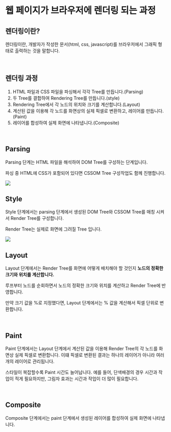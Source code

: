 # 웹 페이지가 브라우저에 렌더링 되는 과정 

## 렌더링이란?
렌더링이란, 개발자가 작성한 문서(html, css, javascript)를 브라우저에서 그래픽 형태로 출력하는 것을 말합니다.

<br/>

## 렌더링 과정
1. HTML 파일과 CSS 파일을 파싱해서 각각 Tree를 만듭니다.(Parsing)
2. 두 Tree를 결합하여 Rendering Tree를 만듭니다.(style)
3. Rendering Tree에서 각 노드의 위치와 크기를 계산합니다.(Layout)
4. 계산된 값을 이용해 각 노드를 화면상의 실제 픽셀로 변환하고, 레이어를 만듭니다.(Paint)
5. 레이어를 합성하여 실제 화면에 나타냅니다.(Composite)

<br/>

## Parsing
Parsing 단계는 HTML 파일을 해석하여 DOM Tree를 구성하는 단계입니다.

파싱 중 HTML에 CSS가 포함되어 있다면 CSSOM Tree 구성작업도 함께 진행합니다.

<img src="https://tecoble.techcourse.co.kr/static/1d5973bb2abd4ea8580e2d6f9f286640/1805d/2021-10-24-browser-rendering-1.png"/>

<br/>

## Style
Style 단계에서는 parsing 단계에서 생성된 DOM Tree와 CSSOM Tree를 매칭 시켜서 Render Tree를 구성합니다.

Render Tree는 실제로 화면에 그려질 Tree 입니다.

<img src="https://tecoble.techcourse.co.kr/static/812332bcab15fdc8d05543579dad9f5c/919e0/2021-10-24-browser-rendering-2.png"/>

<br/>

## Layout
Layout 단계에서는 Render Tree를 화면에 어떻게 배치해야 할 것인지 <b>노드의 정확한 크기와 위치를 계산합니다.</b>

루프부터 노드를 순회하면서 노드의 정확한 크기와 위치를 계산하고 Render Tree에 반영합니다. 

만약 크기 값을 %로 지정했다면, Layout 단계에서는 % 값을 계산해서 픽셀 단위로 변환합니다.

<br/>

## Paint
Paint 단계에서는 Layout 단계에서 계산된 값을 이용해 Render Tree의 각 노드를 화면상 실제 픽셀로 변환합니다. 이떄 픽셀로 변환된 결과는 하나의 레이어가 아니라 여러개의 레이어로 관리됩니다.

스타일이 복잡할수록 Paint 시간도 늘어납니다. 예를 들어, 단색배경의 경우 시간과 작업이 적게 필요하지만, 그림자 효과는 시간과 작업이 더 많이 필요합니다.

<br/>

## Composite
Composite 단계에서는 paint 단계에서 생성된 레이어를 합성하여 실제 화면에 나타냅니다. 

